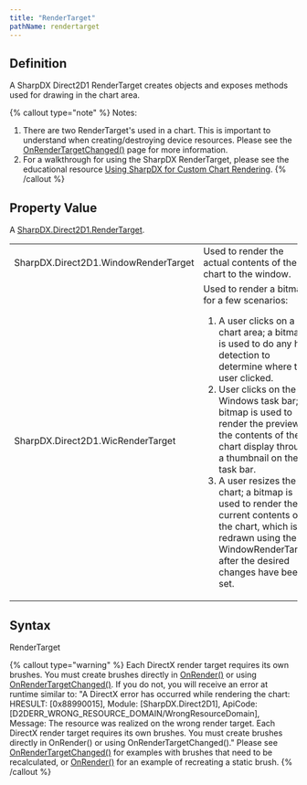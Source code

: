 ```yaml
---
title: "RenderTarget"
pathName: rendertarget
---
```


## Definition

A SharpDX Direct2D1 RenderTarget creates objects and exposes methods used for drawing in the chart area.

{% callout type="note" %}
Notes:

1. There are two RenderTarget's used in a chart. This is important to understand when creating/destroying device resources. Please see the [OnRenderTargetChanged()](onrendertargetchanged) page for more information.
2. For a walkthrough for using the SharpDX RenderTarget, please see the educational resource [Using SharpDX for Custom Chart Rendering](using_sharpdx_for_custom_chart_rendering).
{% /callout %}

## Property Value

A [SharpDX.Direct2D1.RenderTarget](sharpdx_direct2d1_rendertarget).

|  |  |
| --- | --- |
| SharpDX.Direct2D1.WindowRenderTarget  | Used to render the actual contents of the chart to the window. |
| SharpDX.Direct2D1.WicRenderTarget | Used to render a bitmap for a few scenarios: <ol><li>A user clicks on a chart area; a bitmap is used to do any hit detection to determine where the user clicked.</li><li>User clicks on the Windows task bar; a bitmap is used to render the preview of the contents of the chart display through a thumbnail on the task bar.</li><li>A user resizes the chart; a bitmap is used to render the current contents of the chart, which is redrawn using the WindowRenderTarget after the desired changes have been set.</li></ol> |

## Syntax

RenderTarget

{% callout type="warning" %}
Each DirectX render target requires its own brushes. You must create brushes directly in [OnRender()](onrender) or using [OnRenderTargetChanged()](onrestorevalues). If you do not, you will receive an error at runtime similar to:
"A DirectX error has occurred while rendering the chart: HRESULT: [0x88990015], Module: [SharpDX.Direct2D1], ApiCode: [D2DERR_WRONG_RESOURCE_DOMAIN/WrongResourceDomain], Message: The resource was realized on the wrong render target. Each DirectX render target requires its own brushes. You must create brushes directly in OnRender() or using OnRenderTargetChanged()."
Please see [OnRenderTargetChanged()](onrendertargetchanged) for examples with brushes that need to be recalculated, or [OnRender()](onrender) for an example of recreating a static brush.
{% /callout %}
